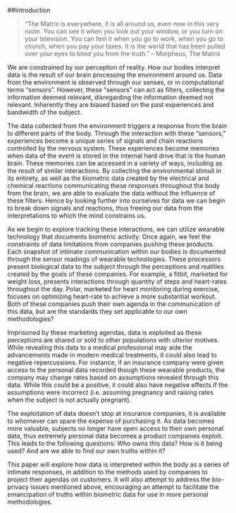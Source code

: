 ##Introduction

> “The Matrix is everywhere, it is all around us, even now in this very room. You can see it when you look out your window, or you turn on your television. You can feel it when you go to work, when you go to church, when you pay your taxes. It is the world that has been pulled over your eyes to blind you from the truth.” – Morpheus, The Matrix

We are constrained by our perception of reality. How our bodies interpret data is the result of our brain processing the environment around us. Data from the environment is observed through our senses, or in computational terms “sensors”.  However, these “sensors” can act as filters, collecting the information deemed relevant, disregarding the information deemed not relevant.  Inherently they are biased based on the past experiences and bandwidth of the subject.  

The data collected from the environment triggers a response from the brain to different parts of the body. Through the interaction with these “sensors,” experiences become a unique series of signals and chain reactions controlled by the nervous system. These experiences become memories when data of the event is stored in the internal hard drive that is the human brain. These memories can be accessed in a variety of ways, including as the result of similar interactions.  By collecting the environmental stimuli in its entirety, as well as the biometric data created by the electrical and chemical reactions communicating these responses throughout the body from the brain, we are able to evaluate the data without the influence of these filters. Hence by looking further into ourselves for data we can begin to break down signals and reactions, thus freeing our data from the interpretations to which the mind constrains us.  

As we begin to explore tracking these interactions, we can utilize wearable technology that documents biometric activity. Once again, we feel the constraints of data limitations from companies pushing these products. Each snapshot of intimate communication within our bodies is documented through the sensor readings of wearable technologies. These processors present biological data to the subject through the perceptions and realities created by the goals of these companies. For example, a fitbit, marketed for weight loss, presents interactions through quantity of steps and heart-rates throughout the day. Polar, marketed for heart monitoring during exercise, focuses on optimizing heart-rate to achieve a more substantial workout. Both of these companies push their own agenda in the communication of this data, but are the standards they set applicable to our own methodologies? 

Imprisoned by these marketing agendas, data is exploited as these perceptions are shared or sold to other populations with ulterior motives. While revealing this data to a medical professional may aide the advancements made in modern medical treatments, it could also lead to negative repercussions. For instance, if an insurance company were given access to the personal data recorded though these wearable products, the company may change rates based on assumptions revealed through this data. While this could be a positive, it could also have negative effects if the assumptions were incorrect (i.e. assuming pregnancy and raising rates when the subject is not actually pregnant).  

The exploitation of data doesn’t stop at insurance companies, it is available to whomever can spare the expense of purchasing it. As data becomes more valuable, subjects no longer have open access to their own personal data, thus extremely personal data becomes a product companies exploit. This leads to the following questions: Who owns this data? How is it being used? And are we able to find our own truths within it?

This paper will explore how data is interpreted within the body as a series of intimate responses, in addition to the methods used by companies to project their agendas on customers. It will also attempt to address the bio-privacy issues mentioned above, encouraging an attempt to facilitate the emancipation of truths within biometric data for use in more personal methodologies.












